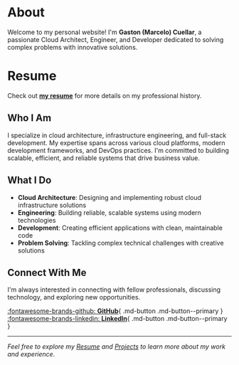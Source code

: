 # About

Welcome to my personal website! I'm **Gaston (Marcelo) Cuellar**, a passionate Cloud Architect, Engineer, and Developer dedicated to solving complex problems with innovative solutions.

# Resume
Check out [**my resume**](https://mcuellar.github.io/resume/) for more details on my professional history.

## Who I Am

I specialize in cloud architecture, infrastructure engineering, and full-stack development. My expertise spans across various cloud platforms, modern development frameworks, and DevOps practices. I'm committed to building scalable, efficient, and reliable systems that drive business value.

## What I Do

- **Cloud Architecture**: Designing and implementing robust cloud infrastructure solutions
- **Engineering**: Building reliable, scalable systems using modern technologies
- **Development**: Creating efficient applications with clean, maintainable code
- **Problem Solving**: Tackling complex technical challenges with creative solutions

## Connect With Me

I'm always interested in connecting with fellow professionals, discussing technology, and exploring new opportunities.

<div class="social-cards" markdown>

[:fontawesome-brands-github: **GitHub**](https://github.com/mcuellar){ .md-button .md-button--primary }
[:fontawesome-brands-linkedin: **LinkedIn**](https://www.linkedin.com/in/marcelo-cuellar-57b0a046/){ .md-button .md-button--primary }

</div>

---

*Feel free to explore my [Resume](resume.md) and [Projects](projects.md) to learn more about my work and experience.*
